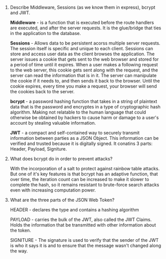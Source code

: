 <!-- Answers to the Short Answer Essay Questions go here -->
1. Describe Middleware, Sessions (as we know them in express), bcrypt and JWT.

    **Middleware** - is a function that is executed before the route handlers are executed, and after the server requests. It is the glue/bridge that ties in the application to the database.

    **Sessions** - Allows data to be persistent acorss multiple server requests. The session itself is specific and unique to each client. Sessions can store and access user data as the client browses the application. The server issues a cookie that gets sent to the web browser and stored for a period of time until it expires.
    When a user makes a following request to the web server, this cookie gets sent along with the
    request, and the server can read the information that is in it.
    The server can manipulate the cookie if it needs to, and then sends it back to the browser.
    Until the cookie expires, every time you make a request, your browser will send the cookies back to the server.

    **bcrypt** - a password hashing function that takes in a string of plaintext data that is the password and encryptes in a type of cryptographic hash algorithm. Making not relatable to the human language that could otherwise be obtained by hackers to cause harm or damage to a user's account by stealing valuable information.

    **JWT** -  a compact and self-contained way to securely transmit information between parties as a JSON Object. This information can be verified and trusted because it is digitally signed.
    It conatins 3 parts: Header, Payload, Signiture. 

2. What does bcrypt do in order to prevent attacks?

    With the incorporation of a salt to protect against rainbow table attacks. But one of it's key features is that bcrypt has an adaptive function, that over time, the iteration count can be increased to make it slower to complete the hash, so it remains resistant to brute-force search attacks even with increasing computation power.

3. What are the three parts of the JSON Web Token?

    HEADER - declares the type and contains a hashing algorithm
    
    PAYLOAD - carries the bulk of the JWT, also called the JWT Claims. Holds the information that be transmitted with other information about the token.
    
    SIGNITURE - The signature is used to verify that the sender of the JWT is who it says it is and to ensure that the message wasn't changed along the way.
